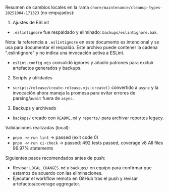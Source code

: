 Resumen de cambios locales en la rama
`chore/maintenance/cleanup-types-20251004-171323` (no empujados):

1. Ajustes de ESLint

- `.eslintignore` fue respaldado y eliminado: `backups/eslintignore.bak`.

Nota: la referencia a `.eslintignore` en este documento es intencional y se usa
para documentar el respaldo. Este archivo puede contener la cadena
".eslintignore" y no indica una invocación activa a ESLint.

- `eslint.config.mjs` consolidó ignores y añadió patrones para excluir
  artefactos generados y backups.

2. Scripts y utilidades

- `scripts/release/create-release.mjs`: `create()` convertido a `async` y la
  invocación ahora maneja la promesa para evitar errores de parsing/`await`
  fuera de `async`.

3. Backups y archivado

- `backups/` creado con `README.md` y `reports/` para archivar reportes legacy.

Validaciones realizadas (local):

- `pnpm -w run lint` -> passed (exit code 0)
- `pnpm -w run ci-check` -> passed: 492 tests passed, coverage v8 All files
  96.97% statements

Siguientes pasos recomendados antes de push:

- Revisar `LOCAL_CHANGES.md` y `backups/` en equipo para confirmar que estamos
  de acuerdo con las eliminaciones.
- Ejecutar el workflow remoto en GitHub tras el push y revisar
  artefactos/coverage aggregator.
